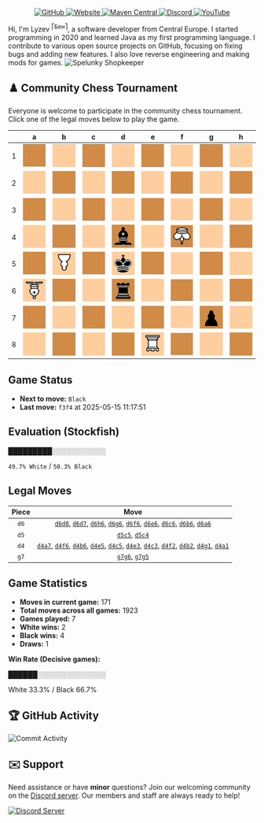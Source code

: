 <div align="center">
    <a href="https://github.com/Lyzev">
        <img src="https://wsrv.nl/?url=https://cdn.jsdelivr.net/npm/@intergrav/devins-badges@3.2.0/assets/cozy-minimal/available/github_vector.svg&w=64&h=64" alt="GitHub">
    </a>
    <a href="https://lyzev.dev">
        <img src="https://wsrv.nl/?url=https://cdn.jsdelivr.net/npm/@intergrav/devins-badges@3.2.0/assets/cozy-minimal/documentation/website_vector.svg&w=64&h=64" alt="Website">
    </a>
    <a href="https://central.sonatype.com/namespace/dev.lyzev.api">
        <img src="https://wsrv.nl/?url=https://cdn.jsdelivr.net/npm/@intergrav/devins-badges@3.2.0/assets/cozy-minimal/available/maven-central_vector.svg&w=64&h=64" alt="Maven Central">
    </a>
    <a href="https://lyzev.dev/discord">
        <img src="https://wsrv.nl/?url=https://cdn.jsdelivr.net/npm/@intergrav/devins-badges@3/assets/cozy-minimal/social/discord-plural_vector.svg&w=64&h=64" alt="Discord">
    </a>
    <a href="https://www.youtube.com/@lyzev">
        <img src="https://wsrv.nl/?url=https://cdn.jsdelivr.net/npm/@intergrav/devins-badges@3.2.0/assets/cozy-minimal/social/youtube-singular_vector.svg&w=64&h=64" alt="YouTube">
    </a>
</div>

[//]: # (23, 08 Mon 2021, 20:00:00)

Hi, I'm Lyzev <sup>⎡Бен⎤</sup>, a software developer from Central Europe. I started programming in 2020 and learned Java as my first programming language. I contribute to various open source projects on GitHub, focusing on fixing bugs and adding new features. I also love reverse engineering and making mods for games. ![Spelunky Shopkeeper](https://static.wikia.nocookie.net/spelunky/images/c/cd/Shopkeeper_HD.png/revision/latest/scale-to-height-down/18)

## :chess_pawn: Community Chess Tournament

Everyone is welcome to participate in the community chess tournament.
Click one of the legal moves below to play the game.

|   | a | b | c | d | e | f | g | h |
|---|---|---|---|---|---|---|---|---|
| 1 | [![Square](chess/assets/img/dark/square.svg)](https://github.com/Lyzev/Lyzev/issues/new?title=chess%7Cd4a1&body=Click+%27Create%27+to+submit+this+move.) | ![Square](chess/assets/img/light/square.svg) | ![Square](chess/assets/img/dark/square.svg) | ![Square](chess/assets/img/light/square.svg) | ![Square](chess/assets/img/dark/square.svg) | ![Square](chess/assets/img/light/square.svg) | [![Square](chess/assets/img/dark/square.svg)](https://github.com/Lyzev/Lyzev/issues/new?title=chess%7Cd4g1&body=Click+%27Create%27+to+submit+this+move.) | ![Square](chess/assets/img/light/square.svg) |
| 2 | ![Square](chess/assets/img/light/square.svg) | [![Square](chess/assets/img/dark/square.svg)](https://github.com/Lyzev/Lyzev/issues/new?title=chess%7Cd4b2&body=Click+%27Create%27+to+submit+this+move.) | ![Square](chess/assets/img/light/square.svg) | ![Square](chess/assets/img/dark/square.svg) | ![Square](chess/assets/img/light/square.svg) | [![Square](chess/assets/img/dark/square.svg)](https://github.com/Lyzev/Lyzev/issues/new?title=chess%7Cd4f2&body=Click+%27Create%27+to+submit+this+move.) | ![Square](chess/assets/img/light/square.svg) | ![Square](chess/assets/img/dark/square.svg) |
| 3 | ![Square](chess/assets/img/dark/square.svg) | ![Square](chess/assets/img/light/square.svg) | [![Square](chess/assets/img/dark/square.svg)](https://github.com/Lyzev/Lyzev/issues/new?title=chess%7Cd4c3&body=Click+%27Create%27+to+submit+this+move.) | ![Square](chess/assets/img/light/square.svg) | [![Square](chess/assets/img/dark/square.svg)](https://github.com/Lyzev/Lyzev/issues/new?title=chess%7Cd4e3&body=Click+%27Create%27+to+submit+this+move.) | ![Square](chess/assets/img/light/square.svg) | ![Square](chess/assets/img/dark/square.svg) | ![Square](chess/assets/img/light/square.svg) |
| 4 | ![Square](chess/assets/img/light/square.svg) | ![Square](chess/assets/img/dark/square.svg) | [![Square](chess/assets/img/light/square.svg)](https://github.com/Lyzev/Lyzev/issues/new?title=chess%7Cd5c4&body=Click+%27Create%27+to+submit+this+move.) | ![b](chess/assets/img/dark/black/up/bishop.svg) | ![Square](chess/assets/img/light/square.svg) | ![K](chess/assets/img/dark/white/down/king.svg) | ![Square](chess/assets/img/light/square.svg) | ![Square](chess/assets/img/dark/square.svg) |
| 5 | ![Square](chess/assets/img/dark/square.svg) | ![P](chess/assets/img/light/white/down/pawn.svg) | ![Square](chess/assets/img/dark/square.svg) | ![k](chess/assets/img/light/black/up/king.svg) | [![Square](chess/assets/img/dark/square.svg)](https://github.com/Lyzev/Lyzev/issues/new?title=chess%7Cd4e5&body=Click+%27Create%27+to+submit+this+move.) | ![Square](chess/assets/img/light/square.svg) | [![Square](chess/assets/img/dark/square.svg)](https://github.com/Lyzev/Lyzev/issues/new?title=chess%7Cg7g5&body=Click+%27Create%27+to+submit+this+move.) | ![Square](chess/assets/img/light/square.svg) |
| 6 | [![B](chess/assets/img/light/white/down/bishop.svg)](https://github.com/Lyzev/Lyzev/issues/new?title=chess%7Cd6a6&body=Click+%27Create%27+to+submit+this+move.) | ![Square](chess/assets/img/dark/square.svg) | [![Square](chess/assets/img/light/square.svg)](https://github.com/Lyzev/Lyzev/issues/new?title=chess%7Cd6c6&body=Click+%27Create%27+to+submit+this+move.) | ![r](chess/assets/img/dark/black/up/tower.svg) | [![Square](chess/assets/img/light/square.svg)](https://github.com/Lyzev/Lyzev/issues/new?title=chess%7Cd6e6&body=Click+%27Create%27+to+submit+this+move.) | ![Square](chess/assets/img/dark/square.svg) | ![Square](chess/assets/img/light/square.svg) | [![Square](chess/assets/img/dark/square.svg)](https://github.com/Lyzev/Lyzev/issues/new?title=chess%7Cd6h6&body=Click+%27Create%27+to+submit+this+move.) |
| 7 | [![Square](chess/assets/img/dark/square.svg)](https://github.com/Lyzev/Lyzev/issues/new?title=chess%7Cd4a7&body=Click+%27Create%27+to+submit+this+move.) | ![Square](chess/assets/img/light/square.svg) | ![Square](chess/assets/img/dark/square.svg) | [![Square](chess/assets/img/light/square.svg)](https://github.com/Lyzev/Lyzev/issues/new?title=chess%7Cd6d7&body=Click+%27Create%27+to+submit+this+move.) | ![Square](chess/assets/img/dark/square.svg) | ![Square](chess/assets/img/light/square.svg) | ![p](chess/assets/img/dark/black/up/pawn.svg) | ![Square](chess/assets/img/light/square.svg) |
| 8 | ![Square](chess/assets/img/light/square.svg) | ![Square](chess/assets/img/dark/square.svg) | ![Square](chess/assets/img/light/square.svg) | [![Square](chess/assets/img/dark/square.svg)](https://github.com/Lyzev/Lyzev/issues/new?title=chess%7Cd6d8&body=Click+%27Create%27+to+submit+this+move.) | ![R](chess/assets/img/light/white/down/tower.svg) | ![Square](chess/assets/img/dark/square.svg) | ![Square](chess/assets/img/light/square.svg) | ![Square](chess/assets/img/dark/square.svg) |

## Game Status

- **Next to move:** `Black`
- **Last move:** `f3f4` at 2025-05-15 11:17:51

## Evaluation (Stockfish)

█████████░░░░░░░░░░░

`49.7% White` / `50.3% Black`

## Legal Moves

| **Piece** | **Move** |
|:---------:|:--------:|
| `d6` | [`d6d8`](https://github.com/Lyzev/Lyzev/issues/new?title=chess%7Cd6d8&body=Click+%27Create%27+to+submit+this+move.), [`d6d7`](https://github.com/Lyzev/Lyzev/issues/new?title=chess%7Cd6d7&body=Click+%27Create%27+to+submit+this+move.), [`d6h6`](https://github.com/Lyzev/Lyzev/issues/new?title=chess%7Cd6h6&body=Click+%27Create%27+to+submit+this+move.), [`d6g6`](https://github.com/Lyzev/Lyzev/issues/new?title=chess%7Cd6g6&body=Click+%27Create%27+to+submit+this+move.), [`d6f6`](https://github.com/Lyzev/Lyzev/issues/new?title=chess%7Cd6f6&body=Click+%27Create%27+to+submit+this+move.), [`d6e6`](https://github.com/Lyzev/Lyzev/issues/new?title=chess%7Cd6e6&body=Click+%27Create%27+to+submit+this+move.), [`d6c6`](https://github.com/Lyzev/Lyzev/issues/new?title=chess%7Cd6c6&body=Click+%27Create%27+to+submit+this+move.), [`d6b6`](https://github.com/Lyzev/Lyzev/issues/new?title=chess%7Cd6b6&body=Click+%27Create%27+to+submit+this+move.), [`d6a6`](https://github.com/Lyzev/Lyzev/issues/new?title=chess%7Cd6a6&body=Click+%27Create%27+to+submit+this+move.) |
| `d5` | [`d5c5`](https://github.com/Lyzev/Lyzev/issues/new?title=chess%7Cd5c5&body=Click+%27Create%27+to+submit+this+move.), [`d5c4`](https://github.com/Lyzev/Lyzev/issues/new?title=chess%7Cd5c4&body=Click+%27Create%27+to+submit+this+move.) |
| `d4` | [`d4a7`](https://github.com/Lyzev/Lyzev/issues/new?title=chess%7Cd4a7&body=Click+%27Create%27+to+submit+this+move.), [`d4f6`](https://github.com/Lyzev/Lyzev/issues/new?title=chess%7Cd4f6&body=Click+%27Create%27+to+submit+this+move.), [`d4b6`](https://github.com/Lyzev/Lyzev/issues/new?title=chess%7Cd4b6&body=Click+%27Create%27+to+submit+this+move.), [`d4e5`](https://github.com/Lyzev/Lyzev/issues/new?title=chess%7Cd4e5&body=Click+%27Create%27+to+submit+this+move.), [`d4c5`](https://github.com/Lyzev/Lyzev/issues/new?title=chess%7Cd4c5&body=Click+%27Create%27+to+submit+this+move.), [`d4e3`](https://github.com/Lyzev/Lyzev/issues/new?title=chess%7Cd4e3&body=Click+%27Create%27+to+submit+this+move.), [`d4c3`](https://github.com/Lyzev/Lyzev/issues/new?title=chess%7Cd4c3&body=Click+%27Create%27+to+submit+this+move.), [`d4f2`](https://github.com/Lyzev/Lyzev/issues/new?title=chess%7Cd4f2&body=Click+%27Create%27+to+submit+this+move.), [`d4b2`](https://github.com/Lyzev/Lyzev/issues/new?title=chess%7Cd4b2&body=Click+%27Create%27+to+submit+this+move.), [`d4g1`](https://github.com/Lyzev/Lyzev/issues/new?title=chess%7Cd4g1&body=Click+%27Create%27+to+submit+this+move.), [`d4a1`](https://github.com/Lyzev/Lyzev/issues/new?title=chess%7Cd4a1&body=Click+%27Create%27+to+submit+this+move.) |
| `g7` | [`g7g6`](https://github.com/Lyzev/Lyzev/issues/new?title=chess%7Cg7g6&body=Click+%27Create%27+to+submit+this+move.), [`g7g5`](https://github.com/Lyzev/Lyzev/issues/new?title=chess%7Cg7g5&body=Click+%27Create%27+to+submit+this+move.) |

## Game Statistics

- **Moves in current game:** 171
- **Total moves across all games:** 1923
- **Games played:** 7
- **White wins:** 2
- **Black wins:** 4
- **Draws:** 1

**Win Rate (Decisive games):**

██████░░░░░░░░░░░░░░

White 33.3% / Black 66.7%


## :trophy: GitHub Activity

![Commit Activity](https://lyzev.dev/assets/img/Lyzev.svg)

## :envelope: Support

Need assistance or have **minor** questions? Join our welcoming community on
the [Discord server](https://lyzev.dev/discord). Our members and staff are always ready to help!

[![Discord Server](https://cdn.jsdelivr.net/npm/@intergrav/devins-badges@3/assets/cozy/social/discord-plural_vector.svg)](https://lyzev.dev/discord)
